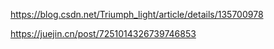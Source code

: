 <!--
 * @Date: 2024-12-27 11:22:23
 * @LastEditors: liuzhengliang
 * @LastEditTime: 2024-12-27 13:45:55
 * @Description: 
-->
https://blog.csdn.net/Triumph_light/article/details/135700978

https://juejin.cn/post/7251014326739746853